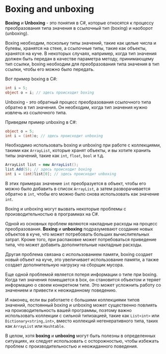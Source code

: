 # Boxing and unboxing
**Boxing** и **Unboxing** - это понятия в C#, которые относятся к процессу преобразования типа значения в ссылочный тип (boxing) и наоборот (unboxing).

Boxing необходим, поскольку типы значений, такие как целые числа и булевы, хранятся на стеке, а ссылочные типы, такие как объекты, хранятся на куче. В некоторых случаях, например, когда тип значения должен быть передан в качестве параметра методу, принимающему тип ссылки, boxing необходим для преобразования типа значения в тип ссылки, чтобы его можно было передать.

Вот пример boxing в C#:

```cs
int i = 5;
object o = i; // здесь происходит boxing
```
Unboxing - это обратный процесс преобразования ссылочного типа обратно в тип значения. Он необходим, когда тип значения нужно извлечь из ссылочного типа.

Приведем пример unboxing в C#:

```cs
object o = 5;
int i = (int)o; // здесь происходит unboxing
```
Необходимо использовать boxing и unboxing при работе с коллекциями, такими как ``ArrayList``, которые хранят объекты, и вы хотите хранить типы значений, такие как ``int``, ``float``, ``bool`` и т.д.

```cs
ArrayList list = new ArrayList();
list.Add(5); // здесь происходит boxing
int i = (int)list[0]; // здесь происходит unboxing
```
В этих примерах значение ``int`` преобразуется в объект, чтобы его можно было добавить в список ``ArrayList``, а затем разворачивается обратно в ``int``, чтобы его можно было снова использовать как значение ``int``.

Boxing и unboxing могут вызвать некоторые проблемы с производительностью в программах на C#.

Одной из основных проблем являются накладные расходы на процесс преобразования. **Boxing** и **unboxing** подразумевают создание новых объектов в куче, что может потребовать больших вычислительных затрат. Кроме того, при распаковке может потребоваться приведение типа, что может добавить дополнительные накладные расходы.

Другая проблема связана с использованием памяти, boxing создает новый объект на куче, это увеличивает использование памяти, а также создает дополнительную нагрузку на сборщик мусора.

Еще одной проблемой является потеря информации о типе при boxing. Когда тип значения помещается в box, он становится объектом и теряет информацию о своем конкретном типе. Это может усложнить работу со значением и привести к неожиданному поведению.

И наконец, если вы работаете с большими коллекциями типов значений, постоянный boxing и unboxing может существенно повлиять на производительность вашей программы, поэтому важно использовать коллекции с сильной типизацией, такие как ``List<int>`` или ``Dictionary<string,int>``, вместо коллекций негенеративного типа, таких как ``ArrayList`` или ``Hashtable``.

В целом, хотя **boxing** и **unboxing** могут быть полезны в определенных ситуациях, их следует использовать с осторожностью, чтобы избежать проблем с производительностью и неожиданного поведения.
